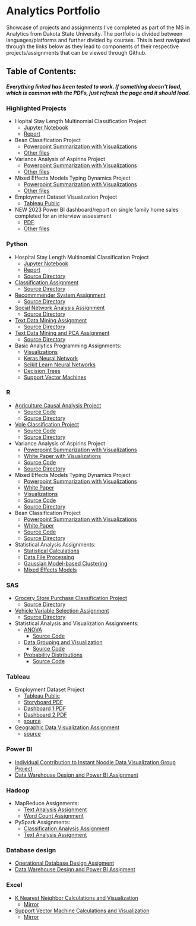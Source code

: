# Analytics Portfolio
Showcase of projects and assignments I've completed as part of the MS in Analytics from Dakota State University. The portfolio is divided between languages/platforms and further divided by courses. This is best navigated through the links below as they lead to components of their respective projects/assignments that can be viewed through Github.

## Table of Contents:
####  *Everything linked has been tested to work. If something doesn't load, which is common with the PDFs, just refresh the page and it should load.*

### Highlighted Projects
* Hopital Stay Length Multinomial Classification Project
  + [Jupyter Notebook](https://nbviewer.org/github/ggunaward/2022-Portfolio/blob/master/Jupyter_Notebooks%20-%20Python/INFS%20768%20-%20Predictive%20Analytics/Multinomial%20Classification%20Project/Milestone3_Var_Sel___Data_Mod_v1_6.ipynb)
  + [Report](https://github.com/ggunaward/2022-Portfolio/blob/master/Jupyter_Notebooks%20-%20Python/INFS%20768%20-%20Predictive%20Analytics/Multinomial%20Classification%20Project/Final%20Report%201.4.pdf)
* Bean Classification Project
  + [Powerpoint Summarization with Visualizations](https://github.com/ggunaward/2022-Portfolio/blob/master/R/STAT%20602%20-%20Applied%20Statistics%20II/Classification%20Project%20Seeds/Midterm%20Project%20Powerpoint%20-%20Gavin%20Gunawardena.pdf)
  + [Other files](https://github.com/ggunaward/2022-Portfolio#r)
* Variance Analysis of Aspirins Project
  + [Powerpoint Summarization with Visualizations](https://github.com/ggunaward/2022-Portfolio/blob/master/R/STAT%20601%20-%20Applied%20Statistics%20I/Project%203%20-%20Variance%20Analysis%20Aspirins/Project_3_Powerpoint_Gavin_Gunawardena.pdf)
  + [Other files](https://github.com/ggunaward/2022-Portfolio#r)
* Mixed Effects Models Typing Dynamics Project
  + [Powerpoint Summarization with Visualizations](https://github.com/ggunaward/2022-Portfolio/blob/master/R/STAT%20601%20-%20Applied%20Statistics%20I/Project%204%20-%20Mixed%20Effects%20Model%20Analysis%20Typing%20Dynamics/Project%204_STAT_601%20Powerpoint%20-%20Gavin%20Gunawardena.pdf)
  + [Other files](https://github.com/ggunaward/2022-Portfolio#r)
* Employment Dataset Visualization Project
  + [Tableau Public](https://public.tableau.com/app/profile/gavin4523/viz/FactorstoConsiderWhenTakingaJob-Full/Story)
* NEW 2023 Power BI dashboard/report on single family home sales completed for an interview assessment
  + [PDF](https://github.com/ggunaward/2022-Portfolio/blob/master/Tableau_%26_PowerBI/Predictive%20Data%20Lab%20Assessment/Predictive%20Data%20Lab%20PowerBI%20Gavin%20G-merged.pdf)
  + [Other files](https://github.com/ggunaward/2022-Portfolio/tree/master/Tableau_%26_PowerBI/Predictive%20Data%20Lab%20Assessment)
  
### Python
* Hospital Stay Length Multinomial Classification Project
  + [Jupyter Notebook](https://nbviewer.org/github/ggunaward/2022-Portfolio/blob/master/Jupyter_Notebooks%20-%20Python/INFS%20768%20-%20Predictive%20Analytics/Multinomial%20Classification%20Project/Milestone3_Var_Sel___Data_Mod_v1_6.ipynb)
  + [Report](https://github.com/ggunaward/2022-Portfolio/blob/master/Jupyter_Notebooks%20-%20Python/INFS%20768%20-%20Predictive%20Analytics/Multinomial%20Classification%20Project/Final%20Report%201.4.pdf)
  + [Source Directory](https://github.com/ggunaward/2022-Portfolio/tree/master/Jupyter_Notebooks%20-%20Python/INFS%20768%20-%20Predictive%20Analytics/Multinomial%20Classification%20Project)
* [Classification Assignment](https://github.com/ggunaward/2022-Portfolio/blob/master/Jupyter_Notebooks%20-%20Python/INFS%20770%20-%20Data%20Mining%20Applications/Classification%20Assignment/770_hw1_Gunawardena.ipynb)
  + [Source Directory](https://github.com/ggunaward/2022-Portfolio/tree/master/Jupyter_Notebooks%20-%20Python/INFS%20770%20-%20Data%20Mining%20Applications/Classification%20Assignment)
* [Recommmender System Assignment](https://github.com/ggunaward/2022-Portfolio/blob/master/Jupyter_Notebooks%20-%20Python/INFS%20770%20-%20Data%20Mining%20Applications/Recommender%20System%20Assignment/770_hw2_Gunawardena.ipynb)
  + [Source Directory](https://github.com/ggunaward/2022-Portfolio/tree/master/Jupyter_Notebooks%20-%20Python/INFS%20770%20-%20Data%20Mining%20Applications/Recommender%20System%20Assignment)
* [Social Network Analysis Assignment](https://github.com/ggunaward/2022-Portfolio/blob/master/Jupyter_Notebooks%20-%20Python/INFS%20770%20-%20Data%20Mining%20Applications/Social%20Network%20Analysis%20Assignment/770_hw5_gunawardena.ipynb)
  + [Source Directory](https://github.com/ggunaward/2022-Portfolio/tree/master/Jupyter_Notebooks%20-%20Python/INFS%20770%20-%20Data%20Mining%20Applications/Social%20Network%20Analysis%20Assignment)
* [Text Data Mining Assignment](https://github.com/ggunaward/2022-Portfolio/blob/master/Jupyter_Notebooks%20-%20Python/INFS%20770%20-%20Data%20Mining%20Applications/Text%20Data%20Mining%20Assignment/770_hw3_gunawardena.ipynb)
  + [Source Directory](https://github.com/ggunaward/2022-Portfolio/tree/master/Jupyter_Notebooks%20-%20Python/INFS%20770%20-%20Data%20Mining%20Applications/Text%20Data%20Mining%20Assignment)
* [Text Data Mining and PCA Assignment](https://github.com/ggunaward/2022-Portfolio/blob/master/Jupyter_Notebooks%20-%20Python/INFS%20770%20-%20Data%20Mining%20Applications/Text%20Data%20Mining%20and%20PCA%20Assignment/770_hw4_gunawardena.ipynb)
  + [Source Directory](https://github.com/ggunaward/2022-Portfolio/tree/master/Jupyter_Notebooks%20-%20Python/INFS%20770%20-%20Data%20Mining%20Applications/Text%20Data%20Mining%20and%20PCA%20Assignment)
* Basic Analytics Programming Assignments:
  + [Visualizations](https://github.com/ggunaward/2022-Portfolio/blob/master/Jupyter_Notebooks%20-%20Python/INFS%20772%20-%20Data%20Analytics%20Programming%20Basics/Assignment%203%20-%20Gavin%20Gunawardena.ipynb)
  + [Keras Neural Network](https://github.com/ggunaward/2022-Portfolio/blob/master/Jupyter_Notebooks%20-%20Python/INFS%20772%20-%20Data%20Analytics%20Programming%20Basics/Assignment%204%20-%20Gavin%20Gunawardena.ipynb)
  + [Scikit Learn Neural Networks](https://github.com/ggunaward/2022-Portfolio/blob/master/Jupyter_Notebooks%20-%20Python/INFS%20768%20-%20Predictive%20Analytics/Assignments/Assignment%203%20-%20Gavin%20Gunawardena.ipynb)
  + [Decision Trees](https://github.com/ggunaward/2022-Portfolio/blob/master/Jupyter_Notebooks%20-%20Python/INFS%20768%20-%20Predictive%20Analytics/Assignments/Assignment%202%20Gavin%20Gunawardena%20v1.ipynb)
  + [Support Vector Machines](https://github.com/ggunaward/2022-Portfolio/blob/master/Jupyter_Notebooks%20-%20Python/INFS%20768%20-%20Predictive%20Analytics/Assignments/Assignment%204%20-%20Gavin%20Gunawardena%20v1.ipynb)
### R
* [Agriculture Causal Analysis Project](https://github.com/ggunaward/2022-Portfolio/blob/master/R/STAT%20600%20-%20Statistical%20Programming/Final%20Project%20-%20Causal%20Analysis%20on%20Farm%20Harvests/Gavin.Gunawardena.Final-Project-R-v1.pdf)
  + [Source Code](https://github.com/ggunaward/2022-Portfolio/blob/master/R/STAT%20600%20-%20Statistical%20Programming/Final%20Project%20-%20Causal%20Analysis%20on%20Farm%20Harvests/Gavin.Gunawardena.Final%20Project-R-v1.Rmd)
  + [Source Directory](https://github.com/ggunaward/2022-Portfolio/tree/master/R/STAT%20600%20-%20Statistical%20Programming/Final%20Project%20-%20Causal%20Analysis%20on%20Farm%20Harvests)
* [Vole Classification Project](https://github.com/ggunaward/2022-Portfolio/blob/master/R/STAT%20601%20-%20Applied%20Statistics%20I/Project%201%20-%20Vole%20Classification/Project_1_Gavin_Gunawardena%20v1.1.pdf)
  + [Source Code](https://github.com/ggunaward/2022-Portfolio/blob/master/R/STAT%20601%20-%20Applied%20Statistics%20I/Project%201%20-%20Vole%20Classification/Project_1_Gavin_Gunawardena.Rmd)
  + [Source Directory](https://github.com/ggunaward/2022-Portfolio/tree/master/R/STAT%20601%20-%20Applied%20Statistics%20I/Project%201%20-%20Vole%20Classification)
* Variance Analysis of Aspirins Project
  + [Powerpoint Summarization with Visualizations](https://github.com/ggunaward/2022-Portfolio/blob/master/R/STAT%20601%20-%20Applied%20Statistics%20I/Project%203%20-%20Variance%20Analysis%20Aspirins/Project_3_Powerpoint_Gavin_Gunawardena.pdf)
  + [White Paper with Visualizations](https://github.com/ggunaward/2022-Portfolio/blob/master/R/STAT%20601%20-%20Applied%20Statistics%20I/Project%203%20-%20Variance%20Analysis%20Aspirins/Project_3_v1_Gavin_Gunawardena.pdf) 
  + [Source Code](https://github.com/ggunaward/2022-Portfolio/blob/master/R/STAT%20601%20-%20Applied%20Statistics%20I/Project%203%20-%20Variance%20Analysis%20Aspirins/Project_3_Gavin_Gunawardena.Rmd)
  + [Source Directory](https://github.com/ggunaward/2022-Portfolio/tree/master/R/STAT%20601%20-%20Applied%20Statistics%20I/Project%203%20-%20Variance%20Analysis%20Aspirins)
* Mixed Effects Models Typing Dynamics Project
  + [Powerpoint Summarization with Visualizations](https://github.com/ggunaward/2022-Portfolio/blob/master/R/STAT%20601%20-%20Applied%20Statistics%20I/Project%204%20-%20Mixed%20Effects%20Model%20Analysis%20Typing%20Dynamics/Project%204_STAT_601%20Powerpoint%20-%20Gavin%20Gunawardena.pdf)
  + [White Paper](https://github.com/ggunaward/2022-Portfolio/blob/master/R/STAT%20601%20-%20Applied%20Statistics%20I/Project%204%20-%20Mixed%20Effects%20Model%20Analysis%20Typing%20Dynamics/Project%204%20White%20Paper%20-%20Gavin%20Gunawardena.pdf) 
  + [Visualizations](https://github.com/ggunaward/2022-Portfolio/blob/master/R/STAT%20601%20-%20Applied%20Statistics%20I/Project%204%20-%20Mixed%20Effects%20Model%20Analysis%20Typing%20Dynamics/Project%204%20Code%20Output.pdf)
  + [Source Code](https://github.com/ggunaward/2022-Portfolio/blob/master/R/STAT%20601%20-%20Applied%20Statistics%20I/Project%204%20-%20Mixed%20Effects%20Model%20Analysis%20Typing%20Dynamics/Project_4_Gavin_Gunawardena.Rmd)
  + [Source Directory](https://github.com/ggunaward/2022-Portfolio/tree/master/R/STAT%20601%20-%20Applied%20Statistics%20I/Project%204%20-%20Mixed%20Effects%20Model%20Analysis%20Typing%20Dynamics)
* Bean Classification Project
  + [Powerpoint Summarization with Visualizations](https://github.com/ggunaward/2022-Portfolio/blob/master/R/STAT%20602%20-%20Applied%20Statistics%20II/Classification%20Project%20Seeds/Midterm%20Project%20Powerpoint%20-%20Gavin%20Gunawardena.pdf)
  + [White Paper](https://github.com/ggunaward/2022-Portfolio/blob/master/R/STAT%20602%20-%20Applied%20Statistics%20II/Classification%20Project%20Seeds/Midterm%20Project%20-%20Gavin%20Gunawardena.pdf) 
  + [Source Code](https://github.com/ggunaward/2022-Portfolio/blob/master/R/STAT%20602%20-%20Applied%20Statistics%20II/Classification%20Project%20Seeds/Stat%20602%20Midterm%20-%20Gavin%20Gunawardena.Rmd)
  + [Source Directory](https://github.com/ggunaward/2022-Portfolio/tree/master/R/STAT%20602%20-%20Applied%20Statistics%20II/Classification%20Project%20Seeds)
* Statistical Analysis Assignments:
  + [Statistical Calculations](https://github.com/ggunaward/2022-Portfolio/blob/master/R/STAT%20600%20-%20Statistical%20Programming/Assignments/Assignment%206/Gavin.Gunawardena.6-R-v1.pdf)
  + [Data File Processing](https://github.com/ggunaward/2022-Portfolio/blob/master/R/STAT%20600%20-%20Statistical%20Programming/Assignments/Assignment%208/Gavin.Gunawardena.8-R%20v1.pdf)
  + [Gaussian Model-based Clustering](https://github.com/ggunaward/2022-Portfolio/blob/master/R/STAT%20601%20-%20Applied%20Statistics%20I/Gaussian%20Model-based%20clustering%20Assignment/Homework%204.pdf)
  + [Mixed Effects Models](https://github.com/ggunaward/2022-Portfolio/blob/master/R/STAT%20601%20-%20Applied%20Statistics%20I/Mixed%20Effects%20Model%20Assignment/Homework%209.pdf)
### SAS
* [Grocery Store Purchase Classification Project](https://github.com/ggunaward/2022-Portfolio/blob/master/SAS/INFS%20762%20-%20Data%20Warehousing%20and%20Mining/Purchase%20Classification%20Project/Project%201%20Gavin%20Gunawardena.pdf)
  + [Source Directory](https://github.com/ggunaward/2022-Portfolio/tree/master/SAS/INFS%20762%20-%20Data%20Warehousing%20and%20Mining/Purchase%20Classification%20Project)
* [Vehicle Variable Selection Assignment](https://github.com/ggunaward/2022-Portfolio/blob/master/SAS/INFS%20762%20-%20Data%20Warehousing%20and%20Mining/Vehicle%20Variable%20Selection%20Assignment/Assignment_1_Gavin_Gunawardena_v1.0.pdf)
  + [Source Directory](https://github.com/ggunaward/2022-Portfolio/tree/master/SAS/INFS%20762%20-%20Data%20Warehousing%20and%20Mining/Vehicle%20Variable%20Selection%20Assignment)
* Statistical Analysis and Visualization Assignments:
  + [ANOVA](https://github.com/ggunaward/2022-Portfolio/blob/master/SAS/STAT%20600%20-%20Statistical%20Programming/Assignment%205/Gavin.Gunawardena.5%20-%20SAS%20v1.1.pdf)
    - [Source Code](https://github.com/ggunaward/2022-Portfolio/blob/master/SAS/STAT%20600%20-%20Statistical%20Programming/Assignment%205/Gavin.Gunawardena.5%20-%20SAS%20v1.1.sas)
  + [Data Grouping and Visualization](https://github.com/ggunaward/2022-Portfolio/blob/master/SAS/STAT%20600%20-%20Statistical%20Programming/Assignment%207/Gavin.Gunawardena.7-SAS-v1.2-results.pdf)
    - [Source Code](https://github.com/ggunaward/2022-Portfolio/blob/master/SAS/STAT%20600%20-%20Statistical%20Programming/Assignment%207/Gavin.Gunawardena.7-SAS-v1.2.sas)
  + [Probability Distributions](https://github.com/ggunaward/2022-Portfolio/blob/master/SAS/STAT%20600%20-%20Statistical%20Programming/Assignment%209/Gavin.Gunawardena.9-SAS-results.pdf)
    - [Source Code](https://github.com/ggunaward/2022-Portfolio/blob/master/SAS/STAT%20600%20-%20Statistical%20Programming/Assignment%209/Gavin.Gunawardena.9-SAS-code%20v1.1.sas)
### Tableau
* Employment Dataset Project
  + [Tableau Public](https://public.tableau.com/app/profile/gavin4523/viz/FactorstoConsiderWhenTakingaJob-Full/Story)
  + [Storyboard PDF](https://github.com/ggunaward/2022-Portfolio/blob/master/Tableau_%26_PowerBI/INFS%20776%20-%20Data%20Visualization/Assignments/Project%20-%20Storyboard%20-%20Gavin%20Gunawardena.pdf)
  + [Dashboard 1 PDF](https://github.com/ggunaward/2022-Portfolio/blob/master/Tableau_%26_PowerBI/INFS%20776%20-%20Data%20Visualization/Assignments/Project%20Dashboard%201%20-%20Gavin%20Gunawardena.pdf)
  + [Dashboard 2 PDF](https://github.com/ggunaward/2022-Portfolio/blob/master/Tableau_%26_PowerBI/INFS%20776%20-%20Data%20Visualization/Assignments/Project%20Dashboard%202%20-%20Gavin%20Gunawardena.pdf)
  + [source](https://github.com/ggunaward/2022-Portfolio/tree/master/Tableau_%26_PowerBI/INFS%20776%20-%20Data%20Visualization/Assignments)
* [Geographic Data Visualization Assignment](https://github.com/ggunaward/2022-Portfolio/blob/master/Tableau_%26_PowerBI/INFS%20776%20-%20Data%20Visualization/Assignments/Assignment%202%20-%20Gavin%20Gunawardena.pdf)
  + [source](https://github.com/ggunaward/2022-Portfolio/tree/master/Tableau_%26_PowerBI/INFS%20776%20-%20Data%20Visualization/Assignments)
### Power BI
* [Individual Contribution to Instant Noodle Data Visualization Group Project](https://github.com/ggunaward/2022-Portfolio/blob/master/Tableau_%26_PowerBI/INFS%20776%20-%20Data%20Visualization/Final%20Project%20-%20Instant%20Noodle%20Data%20Visualization/Storyline%20-%20Instant%20Noodle%20Total%20Sales%20and%20Sales%20Growth.pdf)
* [Data Warehouse Design and Power BI Assignment](https://github.com/ggunaward/2022-Portfolio/blob/master/Data%20Warehouse%20and%20OLTP%20design/INFS%20762%20-%20Data%20Warehousing%20and%20Mining/Assignment%203%20-%20Gavin%20Gunawardena%20v1.0.pdf)
### Hadoop
* MapReduce Assignments:
  + [Text Analysis Assignment](https://github.com/ggunaward/2022-Portfolio/blob/master/Hadoop/INFS%20774%20-%20Big%20Data%20Analytics/Assignment%203/Assignment%203%20-%20Gavin%20Gunawardena.pdf)
  + [Word Count Assignment](https://github.com/ggunaward/2022-Portfolio/blob/master/Hadoop/INFS%20774%20-%20Big%20Data%20Analytics/Assignment%202/Assignment%202%20-%20Gavin%20Gunawardena.pdf)
* PySpark Assignments:
  + [Classification Analysis Assignment](https://github.com/ggunaward/2022-Portfolio/blob/master/Jupyter_Notebooks%20-%20PySpark/INFS%20774%20-%20Big%20Data%20Analytics/Assign5%20-%20Gavin%20Gunawardena.ipynb)
  + [Text Analysis Assignment](https://github.com/ggunaward/2022-Portfolio/blob/master/Jupyter_Notebooks%20-%20PySpark/INFS%20774%20-%20Big%20Data%20Analytics/avgwordlength_Gavin_Gunawardena.ipynb)
### Database design
* [Operational Database Design Assigment](https://github.com/ggunaward/2022-Portfolio/blob/master/Data%20Warehouse%20and%20OLTP%20design/INFS%20762%20-%20Data%20Warehousing%20and%20Mining/Assignment%202%20-%20Gavin%20Gunawardena%20v1.pdf)
* [Data Warehouse Design and Power BI Assigment](https://github.com/ggunaward/2022-Portfolio/blob/master/Data%20Warehouse%20and%20OLTP%20design/INFS%20762%20-%20Data%20Warehousing%20and%20Mining/Assignment%203%20-%20Gavin%20Gunawardena%20v1.0.pdf)
### Excel
* [K Nearest Neighbor Calculations and Visualization](https://www.dropbox.com/s/xcxlx1ugzxn45k4/Quiz%201.xlsx?dl=0)
  + [Mirror](https://github.com/ggunaward/2022-Portfolio/blob/master/Excel/INFS%20768%20-%20Predictive%20Analytics/Quizzes/Quiz%201.xlsx)
* [Support Vector Machine Calculations and Visualization](https://www.dropbox.com/s/3oueli4p59f5ex9/Quiz%204.xlsx?dl=0)
  + [Mirror](https://github.com/ggunaward/2022-Portfolio/blob/master/Excel/INFS%20768%20-%20Predictive%20Analytics/Quizzes/Quiz%204.xlsx)
